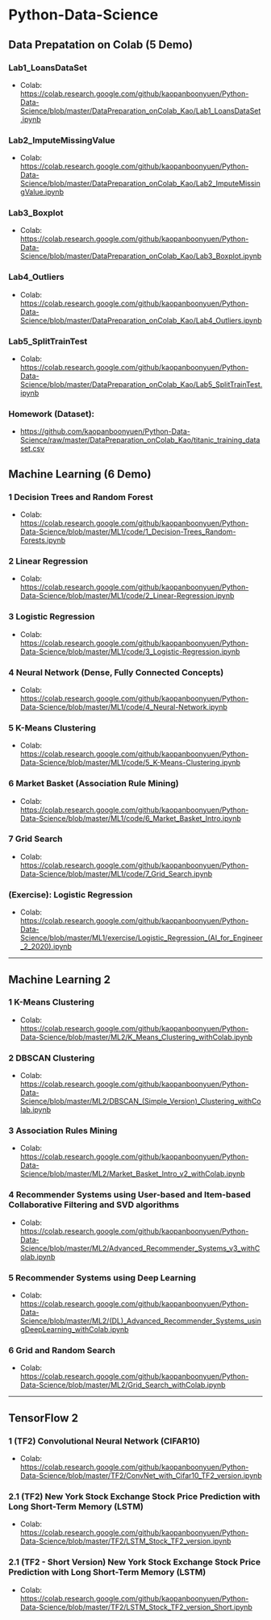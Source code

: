 # Python-Data-Science

## Data Prepatation on Colab (5 Demo)

### Lab1_LoansDataSet
- Colab: https://colab.research.google.com/github/kaopanboonyuen/Python-Data-Science/blob/master/DataPreparation_onColab_Kao/Lab1_LoansDataSet.ipynb

### Lab2_ImputeMissingValue
- Colab: https://colab.research.google.com/github/kaopanboonyuen/Python-Data-Science/blob/master/DataPreparation_onColab_Kao/Lab2_ImputeMissingValue.ipynb

### Lab3_Boxplot
- Colab: https://colab.research.google.com/github/kaopanboonyuen/Python-Data-Science/blob/master/DataPreparation_onColab_Kao/Lab3_Boxplot.ipynb

### Lab4_Outliers
- Colab: https://colab.research.google.com/github/kaopanboonyuen/Python-Data-Science/blob/master/DataPreparation_onColab_Kao/Lab4_Outliers.ipynb

### Lab5_SplitTrainTest
- Colab: https://colab.research.google.com/github/kaopanboonyuen/Python-Data-Science/blob/master/DataPreparation_onColab_Kao/Lab5_SplitTrainTest.ipynb


### Homework (Dataset): 
- https://github.com/kaopanboonyuen/Python-Data-Science/raw/master/DataPreparation_onColab_Kao/titanic_training_dataset.csv

## Machine Learning (6 Demo)

### 1 Decision Trees and Random Forest
- Colab: https://colab.research.google.com/github/kaopanboonyuen/Python-Data-Science/blob/master/ML1/code/1_Decision-Trees_Random-Forests.ipynb

### 2 Linear Regression
- Colab: https://colab.research.google.com/github/kaopanboonyuen/Python-Data-Science/blob/master/ML1/code/2_Linear-Regression.ipynb

### 3 Logistic Regression
- Colab: https://colab.research.google.com/github/kaopanboonyuen/Python-Data-Science/blob/master/ML1/code/3_Logistic-Regression.ipynb

### 4 Neural Network (Dense, Fully Connected Concepts)
- Colab: https://colab.research.google.com/github/kaopanboonyuen/Python-Data-Science/blob/master/ML1/code/4_Neural-Network.ipynb

### 5 K-Means Clustering
- Colab: https://colab.research.google.com/github/kaopanboonyuen/Python-Data-Science/blob/master/ML1/code/5_K-Means-Clustering.ipynb

### 6 Market Basket (Association Rule Mining)
- Colab: https://colab.research.google.com/github/kaopanboonyuen/Python-Data-Science/blob/master/ML1/code/6_Market_Basket_Intro.ipynb

### 7 Grid Search
- Colab: https://colab.research.google.com/github/kaopanboonyuen/Python-Data-Science/blob/master/ML1/code/7_Grid_Search.ipynb

### (Exercise): Logistic Regression
- Colab: https://colab.research.google.com/github/kaopanboonyuen/Python-Data-Science/blob/master/ML1/exercise/Logistic_Regression_(AI_for_Engineer_2_2020).ipynb

---------------

## Machine Learning 2 

### 1 K-Means Clustering
- Colab: https://colab.research.google.com/github/kaopanboonyuen/Python-Data-Science/blob/master/ML2/K_Means_Clustering_withColab.ipynb

### 2 DBSCAN Clustering
- Colab: https://colab.research.google.com/github/kaopanboonyuen/Python-Data-Science/blob/master/ML2/DBSCAN_(Simple_Version)_Clustering_withColab.ipynb

### 3 Association Rules Mining
- Colab: https://colab.research.google.com/github/kaopanboonyuen/Python-Data-Science/blob/master/ML2/Market_Basket_Intro_v2_withColab.ipynb

### 4 Recommender Systems using User-based and Item-based Collaborative Filtering and SVD algorithms
- Colab: https://colab.research.google.com/github/kaopanboonyuen/Python-Data-Science/blob/master/ML2/Advanced_Recommender_Systems_v3_withColab.ipynb

### 5 Recommender Systems using Deep Learning
- Colab: https://colab.research.google.com/github/kaopanboonyuen/Python-Data-Science/blob/master/ML2/(DL)_Advanced_Recommender_Systems_usingDeepLearning_withColab.ipynb

### 6 Grid and Random Search
- Colab: https://colab.research.google.com/github/kaopanboonyuen/Python-Data-Science/blob/master/ML2/Grid_Search_withColab.ipynb

---------------

## TensorFlow 2 

### 1 (TF2) Convolutional Neural Network (CIFAR10)
- Colab: https://colab.research.google.com/github/kaopanboonyuen/Python-Data-Science/blob/master/TF2/ConvNet_with_Cifar10_TF2_version.ipynb

### 2.1 (TF2) New York Stock Exchange Stock Price Prediction with Long Short-Term Memory (LSTM)
- Colab: https://colab.research.google.com/github/kaopanboonyuen/Python-Data-Science/blob/master/TF2/LSTM_Stock_TF2_version.ipynb

### 2.1 (TF2 - Short Version) New York Stock Exchange Stock Price Prediction with Long Short-Term Memory (LSTM)
- Colab: https://colab.research.google.com/github/kaopanboonyuen/Python-Data-Science/blob/master/TF2/LSTM_Stock_TF2_version_Short.ipynb



